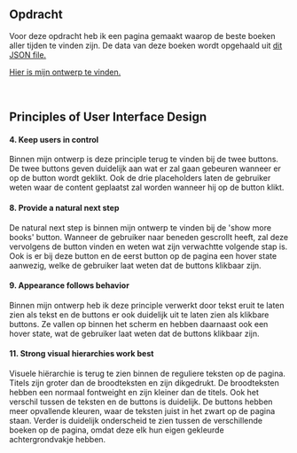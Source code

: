 ## Opdracht
Voor deze opdracht heb ik een pagina gemaakt waarop de beste boeken aller tijden te vinden zijn. De data van deze boeken wordt opgehaald uit <a href='https://raw.githubusercontent.com/benoitvallon/100-best-books/master/books.json'/>dit JSON file.</a>

<a href='https://lisaoude.github.io/frontend-voor-designers-1920/opdracht3'/> Hier is mijn ontwerp te vinden. </a>


<br>

## Principles of User Interface Design
<h4> 4. Keep users in control </h4> 
Binnen mijn ontwerp is deze principle terug te vinden bij de twee buttons. De twee buttons geven duidelijk aan wat er zal gaan gebeuren wanneer er op de button wordt geklikt. Ook de drie placeholders laten de gebruiker weten waar de content geplaatst zal worden wanneer hij op de button klikt.


<h4> 8. Provide a natural next step </h4> 
De natural next step is binnen mijn ontwerp te vinden bij de 'show more books' button. Wanneer de gebruiker naar beneden gescrollt heeft, zal deze vervolgens de button vinden en weten wat zijn verwachtte volgende stap is. Ook is er bij deze button en de eerst button op de pagina een hover state aanwezig, welke de gebruiker laat weten dat de buttons klikbaar zijn.


<h4> 9. Appearance follows behavior </h4> 
Binnen mijn ontwerp heb ik deze principle verwerkt door tekst eruit te laten zien als tekst en de buttons er ook duidelijk uit te laten zien als klikbare buttons. Ze vallen op binnen het scherm en hebben daarnaast ook een hover state, wat de gebruiker laat weten dat de buttons klikbaar zijn.


<h4> 11. Strong visual hierarchies work best </h4> 
Visuele hiërarchie is terug te zien binnen de reguliere teksten op de pagina. Titels zijn groter dan de broodteksten en zijn dikgedrukt. De broodteksten hebben een normaal fontweight en zijn kleiner dan de titels. Ook het verschil tussen de teksten en de buttons is duidelijk. De buttons hebben meer opvallende kleuren, waar de teksten juist in het zwart op de pagina staan. Verder is duidelijk onderscheid te zien tussen de verschillende boeken op de pagina, omdat deze elk hun eigen gekleurde achtergrondvakje hebben.
